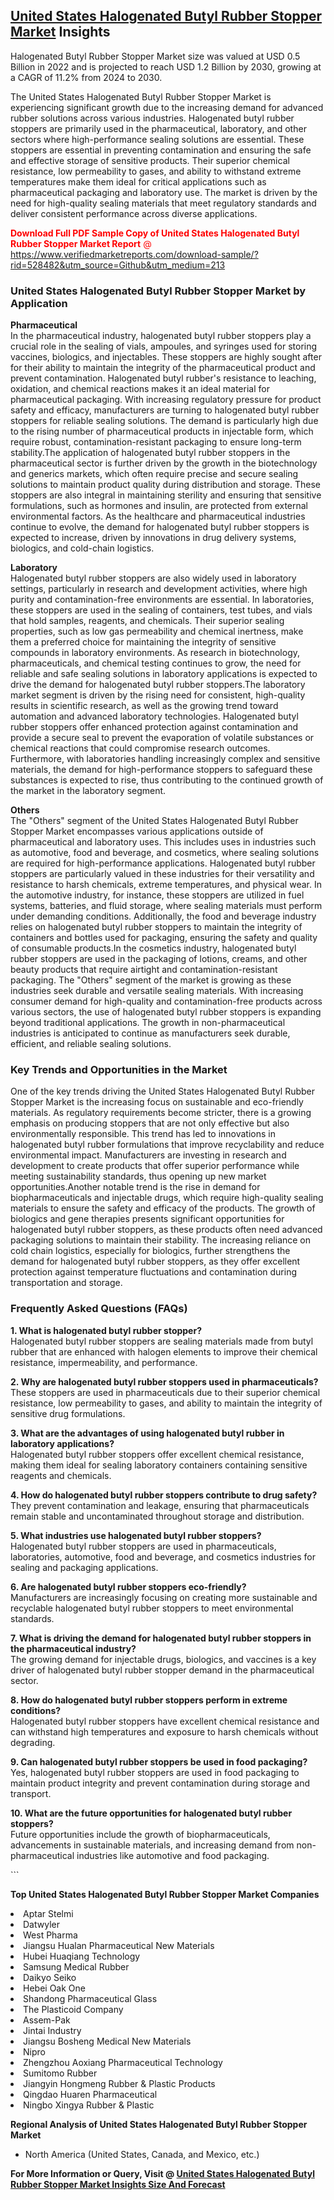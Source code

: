 <h2><a href="https://www.verifiedmarketreports.com/download-sample/?rid=528482&amp;utm_source=Github&amp;utm_medium=213" target="_blank">United States Halogenated Butyl Rubber Stopper Market</a> Insights</h2><p>Halogenated Butyl Rubber Stopper Market size was valued at USD 0.5 Billion in 2022 and is projected to reach USD 1.2 Billion by 2030, growing at a CAGR of 11.2% from 2024 to 2030.</p><p><p>The United States Halogenated Butyl Rubber Stopper Market is experiencing significant growth due to the increasing demand for advanced rubber solutions across various industries. Halogenated butyl rubber stoppers are primarily used in the pharmaceutical, laboratory, and other sectors where high-performance sealing solutions are essential. These stoppers are essential in preventing contamination and ensuring the safe and effective storage of sensitive products. Their superior chemical resistance, low permeability to gases, and ability to withstand extreme temperatures make them ideal for critical applications such as pharmaceutical packaging and laboratory use. The market is driven by the need for high-quality sealing materials that meet regulatory standards and deliver consistent performance across diverse applications.<p><span class=""><span style="color: #ff0000;"><strong>Download Full PDF Sample Copy of United States Halogenated Butyl Rubber Stopper Market Report</strong> @ </span><a href="https://www.verifiedmarketreports.com/download-sample/?rid=528482&amp;utm_source=Github&amp;utm_medium=213" target="_blank">https://www.verifiedmarketreports.com/download-sample/?rid=528482&amp;utm_source=Github&amp;utm_medium=213</a></span></p></p><h3>United States Halogenated Butyl Rubber Stopper Market by Application</h3><p><strong>Pharmaceutical</strong><br>In the pharmaceutical industry, halogenated butyl rubber stoppers play a crucial role in the sealing of vials, ampoules, and syringes used for storing vaccines, biologics, and injectables. These stoppers are highly sought after for their ability to maintain the integrity of the pharmaceutical product and prevent contamination. Halogenated butyl rubber's resistance to leaching, oxidation, and chemical reactions makes it an ideal material for pharmaceutical packaging. With increasing regulatory pressure for product safety and efficacy, manufacturers are turning to halogenated butyl rubber stoppers for reliable sealing solutions. The demand is particularly high due to the rising number of pharmaceutical products in injectable form, which require robust, contamination-resistant packaging to ensure long-term stability.The application of halogenated butyl rubber stoppers in the pharmaceutical sector is further driven by the growth in the biotechnology and generics markets, which often require precise and secure sealing solutions to maintain product quality during distribution and storage. These stoppers are also integral in maintaining sterility and ensuring that sensitive formulations, such as hormones and insulin, are protected from external environmental factors. As the healthcare and pharmaceutical industries continue to evolve, the demand for halogenated butyl rubber stoppers is expected to increase, driven by innovations in drug delivery systems, biologics, and cold-chain logistics.</p><p><strong>Laboratory</strong><br>Halogenated butyl rubber stoppers are also widely used in laboratory settings, particularly in research and development activities, where high purity and contamination-free environments are essential. In laboratories, these stoppers are used in the sealing of containers, test tubes, and vials that hold samples, reagents, and chemicals. Their superior sealing properties, such as low gas permeability and chemical inertness, make them a preferred choice for maintaining the integrity of sensitive compounds in laboratory environments. As research in biotechnology, pharmaceuticals, and chemical testing continues to grow, the need for reliable and safe sealing solutions in laboratory applications is expected to drive the demand for halogenated butyl rubber stoppers.The laboratory market segment is driven by the rising need for consistent, high-quality results in scientific research, as well as the growing trend toward automation and advanced laboratory technologies. Halogenated butyl rubber stoppers offer enhanced protection against contamination and provide a secure seal to prevent the evaporation of volatile substances or chemical reactions that could compromise research outcomes. Furthermore, with laboratories handling increasingly complex and sensitive materials, the demand for high-performance stoppers to safeguard these substances is expected to rise, thus contributing to the continued growth of the market in the laboratory segment.</p><p><strong>Others</strong><br>The "Others" segment of the United States Halogenated Butyl Rubber Stopper Market encompasses various applications outside of pharmaceutical and laboratory uses. This includes uses in industries such as automotive, food and beverage, and cosmetics, where sealing solutions are required for high-performance applications. Halogenated butyl rubber stoppers are particularly valued in these industries for their versatility and resistance to harsh chemicals, extreme temperatures, and physical wear. In the automotive industry, for instance, these stoppers are utilized in fuel systems, batteries, and fluid storage, where sealing materials must perform under demanding conditions. Additionally, the food and beverage industry relies on halogenated butyl rubber stoppers to maintain the integrity of containers and bottles used for packaging, ensuring the safety and quality of consumable products.In the cosmetics industry, halogenated butyl rubber stoppers are used in the packaging of lotions, creams, and other beauty products that require airtight and contamination-resistant packaging. The "Others" segment of the market is growing as these industries seek durable and versatile sealing materials. With increasing consumer demand for high-quality and contamination-free products across various sectors, the use of halogenated butyl rubber stoppers is expanding beyond traditional applications. The growth in non-pharmaceutical industries is anticipated to continue as manufacturers seek durable, efficient, and reliable sealing solutions.</p><h3>Key Trends and Opportunities in the Market</h3><p>One of the key trends driving the United States Halogenated Butyl Rubber Stopper Market is the increasing focus on sustainable and eco-friendly materials. As regulatory requirements become stricter, there is a growing emphasis on producing stoppers that are not only effective but also environmentally responsible. This trend has led to innovations in halogenated butyl rubber formulations that improve recyclability and reduce environmental impact. Manufacturers are investing in research and development to create products that offer superior performance while meeting sustainability standards, thus opening up new market opportunities.Another notable trend is the rise in demand for biopharmaceuticals and injectable drugs, which require high-quality sealing materials to ensure the safety and efficacy of the products. The growth of biologics and gene therapies presents significant opportunities for halogenated butyl rubber stoppers, as these products often need advanced packaging solutions to maintain their stability. The increasing reliance on cold chain logistics, especially for biologics, further strengthens the demand for halogenated butyl rubber stoppers, as they offer excellent protection against temperature fluctuations and contamination during transportation and storage.</p><h3>Frequently Asked Questions (FAQs)</h3><p><strong>1. What is halogenated butyl rubber stopper?</strong><br>Halogenated butyl rubber stoppers are sealing materials made from butyl rubber that are enhanced with halogen elements to improve their chemical resistance, impermeability, and performance.</p><p><strong>2. Why are halogenated butyl rubber stoppers used in pharmaceuticals?</strong><br>These stoppers are used in pharmaceuticals due to their superior chemical resistance, low permeability to gases, and ability to maintain the integrity of sensitive drug formulations.</p><p><strong>3. What are the advantages of using halogenated butyl rubber in laboratory applications?</strong><br>Halogenated butyl rubber stoppers offer excellent chemical resistance, making them ideal for sealing laboratory containers containing sensitive reagents and chemicals.</p><p><strong>4. How do halogenated butyl rubber stoppers contribute to drug safety?</strong><br>They prevent contamination and leakage, ensuring that pharmaceuticals remain stable and uncontaminated throughout storage and distribution.</p><p><strong>5. What industries use halogenated butyl rubber stoppers?</strong><br>Halogenated butyl rubber stoppers are used in pharmaceuticals, laboratories, automotive, food and beverage, and cosmetics industries for sealing and packaging applications.</p><p><strong>6. Are halogenated butyl rubber stoppers eco-friendly?</strong><br>Manufacturers are increasingly focusing on creating more sustainable and recyclable halogenated butyl rubber stoppers to meet environmental standards.</p><p><strong>7. What is driving the demand for halogenated butyl rubber stoppers in the pharmaceutical industry?</strong><br>The growing demand for injectable drugs, biologics, and vaccines is a key driver of halogenated butyl rubber stopper demand in the pharmaceutical sector.</p><p><strong>8. How do halogenated butyl rubber stoppers perform in extreme conditions?</strong><br>Halogenated butyl rubber stoppers have excellent chemical resistance and can withstand high temperatures and exposure to harsh chemicals without degrading.</p><p><strong>9. Can halogenated butyl rubber stoppers be used in food packaging?</strong><br>Yes, halogenated butyl rubber stoppers are used in food packaging to maintain product integrity and prevent contamination during storage and transport.</p><p><strong>10. What are the future opportunities for halogenated butyl rubber stoppers?</strong><br>Future opportunities include the growth of biopharmaceuticals, advancements in sustainable materials, and increasing demand from non-pharmaceutical industries like automotive and food packaging.</p>```</p><p><strong>Top United States Halogenated Butyl Rubber Stopper Market Companies</strong></p><div data-test-id=""><p><li>Aptar Stelmi</li><li> Datwyler</li><li> West Pharma</li><li> Jiangsu Hualan Pharmaceutical New Materials</li><li> Hubei Huaqiang Technology</li><li> Samsung Medical Rubber</li><li> Daikyo Seiko</li><li> Hebei Oak One</li><li> Shandong Pharmaceutical Glass</li><li> The Plasticoid Company</li><li> Assem-Pak</li><li> Jintai Industry</li><li> Jiangsu Bosheng Medical New Materials</li><li> Nipro</li><li> Zhengzhou Aoxiang Pharmaceutical Technology</li><li> Sumitomo Rubber</li><li> Jiangyin Hongmeng Rubber & Plastic Products</li><li> Qingdao Huaren Pharmaceutical</li><li> Ningbo Xingya Rubber & Plastic</li></p><div><strong>Regional Analysis of&nbsp;United States Halogenated Butyl Rubber Stopper Market</strong></div><ul><li dir="ltr"><p dir="ltr">North America&nbsp;(United States, Canada, and Mexico, etc.)</p></li></ul><p><strong>For More Information or Query, Visit @&nbsp;</strong><strong><a href="https://www.verifiedmarketreports.com/product/halogenated-butyl-rubber-stopper-market/?utm_source=Github&amp;utm_medium=213" target="_blank">United States Halogenated Butyl Rubber Stopper Market Insights Size And Forecast</a></strong></p></div>
